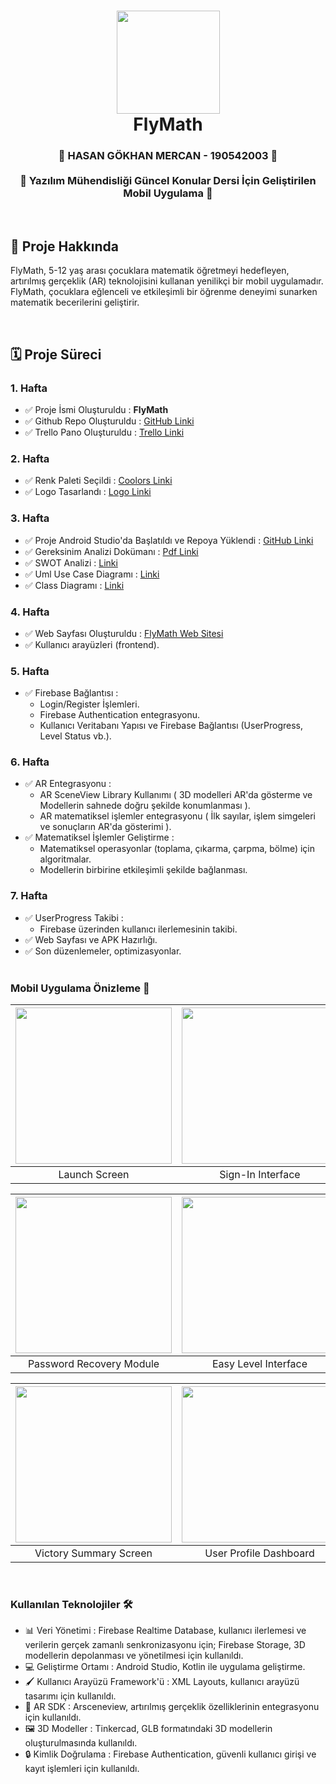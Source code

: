 <div align="center">
      <h1> 
            <img src="https://github.com/user-attachments/assets/de395226-2a59-4313-b4e5-8ce84b05c2cb" width="165px">
            <br/>
            FlyMath
            <br/> 
      </h1>
</div>

<div align="center">
      <h3> 
            🌟 HASAN GÖKHAN MERCAN - 190542003 🌟
          <br/><br/>
            🔢 Yazılım Mühendisliği Güncel Konular Dersi İçin Geliştirilen Mobil Uygulama 🔢
            <br/> 
      </h3>
</div>

   <br/> 


## 📌 Proje Hakkında
FlyMath, 5-12 yaş arası çocuklara matematik öğretmeyi hedefleyen, artırılmış gerçeklik (AR) teknolojisini kullanan yenilikçi bir mobil uygulamadır. FlyMath, çocuklara eğlenceli ve etkileşimli bir öğrenme deneyimi sunarken matematik becerilerini geliştirir.

<br/> 

## 🗓 Proje Süreci
### 1. Hafta
- ✅ Proje İsmi Oluşturuldu : **FlyMath**
- ✅ Github Repo Oluşturuldu : [GitHub Linki](https://github.com/Hasanmercann/FlyMath.git)
- ✅ Trello Pano Oluşturuldu : [Trello Linki](https://trello.com/b/eMnF70xd/flymath)

### 2. Hafta
- ✅ Renk Paleti Seçildi : [Coolors Linki](https://coolors.co/ffffff-000000-ff002e-2e2e2e)
- ✅ Logo Tasarlandı : [Logo Linki](https://github.com/user-attachments/assets/de395226-2a59-4313-b4e5-8ce84b05c2cb)

### 3. Hafta
- ✅ Proje Android Studio'da Başlatıldı ve Repoya Yüklendi : [GitHub Linki](https://github.com/Hasanmercann/FlyMath.git)
- ✅ Gereksinim Analizi Dokümanı : [Pdf Linki](https://github.com/user-attachments/files/19824650/FlyMath.Gereksinim.Analizi.pdf)
- ✅ SWOT Analizi : [Linki](https://github.com/user-attachments/assets/5cf8fa21-f141-4569-a20d-a9e0c89cc545)
- ✅ Uml Use Case Diagramı : [Linki](https://github.com/user-attachments/assets/b0a03597-b1b3-460a-8e76-6337a2f8fc31)
- ✅ Class Diagramı : [Linki](https://github.com/user-attachments/assets/cf845752-b7c1-4a92-be7b-f4d6d29fcf95)


### 4. Hafta
- ✅ Web Sayfası Oluşturuldu : [FlyMath Web Sitesi](https://hasanmercann.github.io/FlyMath_Site/)
- ✅ Kullanıcı arayüzleri (frontend).

### 5. Hafta
- ✅ Firebase Bağlantısı :
  - Login/Register İşlemleri.
  - Firebase Authentication entegrasyonu.
  - Kullanıcı Veritabanı Yapısı ve Firebase Bağlantısı (UserProgress, Level Status vb.).

### 6. Hafta
- ✅ AR Entegrasyonu :
  - AR SceneView Library Kullanımı ( 3D modelleri AR'da gösterme ve Modellerin sahnede doğru şekilde konumlanması ).
  - AR matematiksel işlemler entegrasyonu ( İlk sayılar, işlem simgeleri ve sonuçların AR'da gösterimi ).
- ✅ Matematiksel İşlemler Geliştirme :
  - Matematiksel operasyonlar (toplama, çıkarma, çarpma, bölme) için algoritmalar.
  - Modellerin birbirine etkileşimli şekilde bağlanması.

### 7. Hafta
- ✅ UserProgress Takibi :
  - Firebase üzerinden kullanıcı ilerlemesinin takibi.
- ✅ Web Sayfası ve APK Hazırlığı.
- ✅ Son düzenlemeler, optimizasyonlar.  
  <br/>

### Mobil Uygulama Önizleme 📱

| <img src="https://github.com/user-attachments/assets/f0931897-0dbf-49d1-9cd8-20231c3543fa" width="250"/>| <img src="https://github.com/user-attachments/assets/730ba08f-d18d-4f95-b2f5-08a8a8b04502" width="250"/> | <img src="https://github.com/user-attachments/assets/46974713-6018-4984-94d3-327d69550d1c" width="250"/> |
| :-------------: | :-------------:  | :-------------:  |
|     Launch Screen     |     Sign-In Interface     |     Registration Portal      |

| <img src="https://github.com/user-attachments/assets/58e126d5-1ea9-4509-9534-29727fe55afc" width="250"/>| <img src="https://github.com/user-attachments/assets/f4433717-7ff9-4f79-ae01-42ffb620dc3e" width="250"/> | <img src="https://github.com/user-attachments/assets/93659a5c-f13f-4bd8-8dda-1d1e1d82eb5b" width="250"/> |
| :-------------: | :-------------:  | :-------------:  |
|     Password Recovery Module     |     Easy Level Interface     |     Pre-Game Configuration     |

| <img src="https://github.com/user-attachments/assets/26856983-4501-4d26-93e2-7d8cad2027ef" width="250"/>| <img src="https://github.com/user-attachments/assets/a248d189-8025-42e6-9834-9f07735437f1" width="250"/> | <img src="https://github.com/user-attachments/assets/c9b1f50e-8da9-44c3-b04e-d6f12e280ae9" width="250"/> |
| :-------------: | :-------------:  | :-------------:  |
|     Victory Summary Screen     |     User Profile Dashboard     |     Language Preferences Modal     |

<br/> 

### Kullanılan Teknolojiler 🛠
- 📊 Veri Yönetimi : Firebase Realtime Database, kullanıcı ilerlemesi ve verilerin gerçek zamanlı senkronizasyonu için; Firebase Storage, 3D modellerin depolanması ve yönetilmesi için kullanıldı.
- 💻 Geliştirme Ortamı : Android Studio, Kotlin ile uygulama geliştirme.
- 🖌 Kullanıcı Arayüzü Framework'ü : XML Layouts, kullanıcı arayüzü tasarımı için kullanıldı.
- 🧠 AR SDK : Arsceneview, artırılmış gerçeklik özelliklerinin entegrasyonu için kullanıldı.
- 🖼 3D Modeller : Tinkercad, GLB formatındaki 3D modellerin oluşturulmasında kullanıldı.
- 🔒 Kimlik Doğrulama : Firebase Authentication, güvenli kullanıcı girişi ve kayıt işlemleri için kullanıldı.
